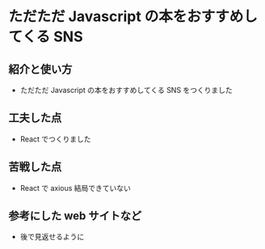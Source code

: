 # ただただ Javascript の本をおすすめしてくる SNS

## 紹介と使い方

- ただただ Javascript の本をおすすめしてくる SNS をつくりました

## 工夫した点

- React でつくりました

## 苦戦した点

- React で axious 結局できていない

## 参考にした web サイトなど

- 後で見返せるように

